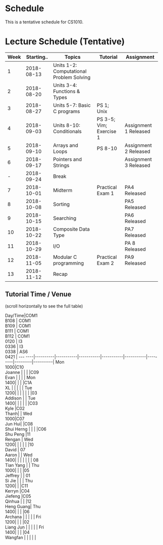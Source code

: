 # Schedule

This is a tentative schedule for CS1010.

# Lecture Schedule (Tentative)

Week | Starting.. | Topics                                    | Tutorial              | Assignment |
-----| ---------- | ----------------------------------------- | ----------------------| -----------|
1    | 2018-08-13 | Units 1-2: Computational Problem Solving  |                       |            |
2    | 2018-08-20 | Units 3-4: Functions & Types              |                       |            |
3    | 2018-08-27 | Units 5-7: Basic C programs               | PS 1; Unix            |            |
4    | 2018-09-03 | Units 8-10: Conditionals                  | PS 3-5; Vim; Exercise 1 | Assignment 1 Released |
5    | 2018-09-10 | Arrays and Loops                          | PS 8-10               | Assignment 2 Released | 
6    | 2018-09-17 | Pointers and Strings                      |                       | Assignment 3 Released |  
-    | 2018-09-24 | Break | | |
7    | 2018-10-01 | Midterm | Practical Exam 1 | PA4 Released |
8    | 2018-10-08 | Sorting |  | PA5 Released |
9    | 2018-10-15 | Searching | | PA6 Released |
10   | 2018-10-22 | Composite Data Type | | PA7 Released |
11   | 2018-10-29 | I/O | | PA 8 Released |
12   | 2018-11-05 | Modular C programming | Practical Exam 2 | PA9 Released |
13   | 2018-11-12 | Recap | | |

## Tutorial Time / Venue

(scroll horizontally to see the full table)

Day/Time|COM1<br>B108 | COM1<br>B109 | COM1<br>B111 | COM1<br>B112 | COM1<br>0120 | I3<br>0336 | I3<br>0338 | AS6<br>0421 |
--- ----|----------|-----------|-----------|-----------|-----------|---------|---------|----------|
Mon<br>1000|C10<br>Joanne |        |           |           |C09<br>Evan |         |         |          |
Mon<br>1400|          |           |           |C1A<br>XL   |           |         |         |          |
Tue<br>1200|          |           |           |           |           |         |03<br>Addison |          | 
Tue<br>1400|          |           |           |           |           |C03<br>Kyle |C02<br>Thanh|          | 
Wed<br>1000|C07<br>Jun Hui|        |C08<br>Shui Herng |   |           |            |C06<br>Shu Peng |11<br>Rengan |
Wed<br>1200|          |           |           |           |           |10<br>David | 07<br>Aaron |          | 
Wed<br>1400|          |           |           |           |           |         | 08<br>Tian Yang |          | 
Thu<br>1000|          |           |           |05<br>Jeffrey |           | 01<br>Si Jie |         |          |
Thu<br>1200|          |           |C11<br>Kerryn |C04<br>Jiefeng |C05<br>Qinhua |         |         |12<br>Heng Guang|
Thu<br>1400|          |           |           |06<br>Archana         |           |         |         |          |
Fri<br>1200|          |           |           |02<br>Liang Jun        |           |         | |          |
Fri<br>1400|          |           |           |04<br>Wangfan |           |         |         |          |

